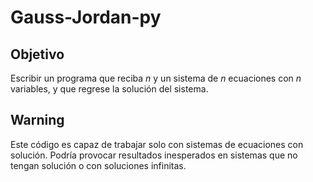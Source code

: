 # Gauss-Jordan-py

## Objetivo

Escribir un programa que reciba $n$ y un sistema de $n$ ecuaciones con $n$ variables, y que regrese la solución del sistema.

## Warning

Este código es capaz de trabajar solo con sistemas de ecuaciones con solución. Podría provocar resultados inesperados en sistemas que no tengan solución o con soluciones infinitas.





